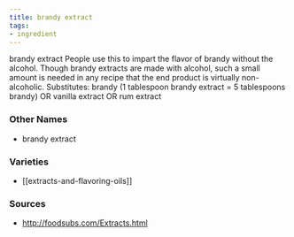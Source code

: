 ```yaml
---
title: brandy extract
tags:
- ingredient
---
```

brandy extract People use this to impart the flavor of brandy without the alcohol. Though brandy extracts are made with alcohol, such a small amount is needed in any recipe that the end product is virtually non-alcoholic. Substitutes: brandy (1 tablespoon brandy extract = 5 tablespoons brandy) OR vanilla extract OR rum extract

### Other Names

* brandy extract

### Varieties

* [[extracts-and-flavoring-oils]]

### Sources
* http://foodsubs.com/Extracts.html
